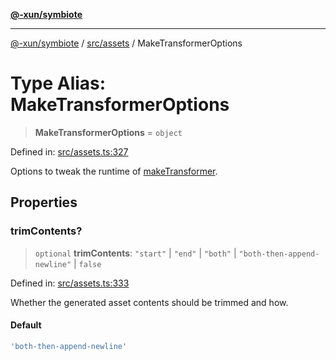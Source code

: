 [**@-xun/symbiote**](../../../README.md)

***

[@-xun/symbiote](../../../README.md) / [src/assets](../README.md) / MakeTransformerOptions

# Type Alias: MakeTransformerOptions

> **MakeTransformerOptions** = `object`

Defined in: [src/assets.ts:327](https://github.com/Xunnamius/symbiote/blob/090a7857a95973f8ad6febe2e79edda5e1f32856/src/assets.ts#L327)

Options to tweak the runtime of [makeTransformer](../functions/makeTransformer.md).

## Properties

### trimContents?

> `optional` **trimContents**: `"start"` \| `"end"` \| `"both"` \| `"both-then-append-newline"` \| `false`

Defined in: [src/assets.ts:333](https://github.com/Xunnamius/symbiote/blob/090a7857a95973f8ad6febe2e79edda5e1f32856/src/assets.ts#L333)

Whether the generated asset contents should be trimmed and how.

#### Default

```ts
'both-then-append-newline'
```

